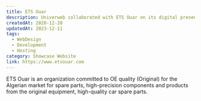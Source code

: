 ```yaml
---
title: ETS Ouar
description: Univerweb collaborated with ETS Ouar on its digital presence. We created the website.
createdAt: 2020-12-20
updatedAt: 2023-12-11
tags:
  - WebDesign
  - Development
  - Hosting
category: Showcase Website
link: https://www.etsouar.com
---
```


ETS Ouar is an organization committed to OE quality (Original) for the Algerian market for spare parts, high-precision components and products from the original equipment, high-quality car spare parts.
